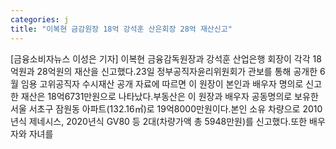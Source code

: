 ```yaml
---
categories: j
title: "이복현 금감원장 18억 강석훈 산은회장 28억 재산신고"
---
```

[금융소비자뉴스 이성은 기자] 이복현 금융감독원장과 강석훈 산업은행 회장이 각각 18억원과 28억원의 재산을 신고했다.23일 정부공직자윤리위원회가 관보를 통해 공개한 6월 임용 고위공직자 수시재산 공개 자료에 따르면 이 원장이 본인과 배우자 명의로 신고한 재산은 18억6731만원으로 나타났다.부동산은 이 원장과 배우자 공동명의로 보유한 서울 서초구 잠원동 아파트(132.16㎡)로 19억8000만원이다.본인 소유 차량으로 2010년식 제네시스, 2020년식 GV80 등 2대(차량가액 총 5948만원)를 신고했다.또한 배우자와 자녀를